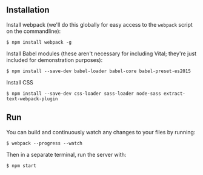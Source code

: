 ## Installation

Install webpack (we'll do this globally for easy access to the `webpack` script on the commandline):

```
$ npm install webpack -g
```

Install Babel modules (these aren't necessary for including Vital; they're just included for demonstration purposes):

```
$ npm install --save-dev babel-loader babel-core babel-preset-es2015
```

Install CSS

```
$ npm install --save-dev css-loader sass-loader node-sass extract-text-webpack-plugin
```

## Run

You can build and continuously watch any changes to your files by running:

```
$ webpack --progress --watch
```

Then in a separate terminal, run the server with:

```
$ npm start
```

